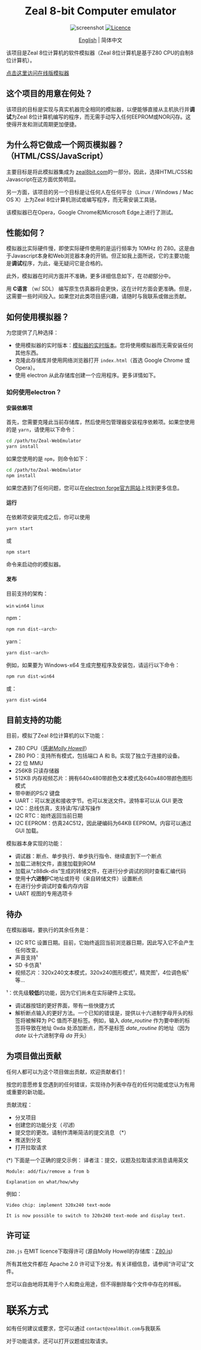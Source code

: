 <!--
    /**
    * SPDX-FileCopyrightText: 2022 Zeal 8-bit Computer <contact@zeal8bit.com>
    *
    * SPDX-License-Identifier: Apache-2.0
    */
    Version: 0.0.1,
    Author: Zeal 8-bit Computer
    Translator: JasonMo
    Last modified: 2023/07/21 8:16,
    Last commit: "Project: Reconstitution, delete useless files",
-->

<h1 align="center">Zeal 8-bit Computer emulator</h1>
<p align=center>
    <img src="../imgs/screenshot.png" alt="screenshot" />
    <a href="https://opensource.org/licenses/Apache-2.0">
        <img src="https://img.shields.io/badge/License-Apache_2.0-blue.svg" alt="Licence" />
    </a>
</p>

<p align="center">
    <a href="../README.md">English</a> | 简体中文
</p>

该项目是Zeal 8位计算机的软件模拟器（Zeal 8位计算机是基于Z80 CPU的自制8位计算机）。

[点击这里访问在线版模拟器](https://zeal8bit.github.io/Zeal-WebEmulator/)

## 这个项目的用意在何处？

该项目的目标是实现与真实机器完全相同的模拟器，以便能够直接从主机执行并**调试**为Zeal 8位计算机编写的程序，而无需手动写入任何EEPROM或NOR闪存。这使得开发和测试周期更加便捷。

## 为什么将它做成一个网页模拟器？（HTML/CSS/JavaScript）

主要目标是将此模拟器集成为 [zeal8bit.com](https://zeal8bit.com)的一部分。因此，选择HTML/CSS和Javascript在这方面优势明显。

另一方面，该项目的另一个目标是让任何人在任何平台（Linux / Windows / Mac OS X）上为Zeal 8位计算机测试或编写程序，而无需安装工具链。

该模拟器已在Opera，Google Chrome和Microsoft Edge上进行了测试。

## 性能如何？

模拟器比实际硬件慢，即使实际硬件使用的是运行频率为 10MHz 的 Z80。这是由于Javascript本身和Web浏览器本身的开销。但正如我上面所说，它的主要功能是**调试**程序，为此，毫无疑问它是合格的。

此外，模拟器在时间方面并不准确，更多详细信息如下，在*功能*部分中。

用 **C语言** （w/ SDL） 编写原生仿真器将会更快，这在计时方面会更准确。但是，这需要一些时间投入。如果您对此类项目感兴趣，请随时与我联系或做出贡献。

## 如何使用模拟器？

为您提供了几种选择：

* 使用模拟器的实时版本：[模拟器的实时版本](https://zeal8bit.github.io/Zeal-WebEmulator/)。您将使用模拟器而无需安装任何其他东西。
* 克隆此存储库并使用网络浏览器打开 `index.html`（首选 Google Chrome 或 Opera）。
* 使用 electron 从此存储库创建一个应用程序。更多详情如下。

### 如何使用electron？

#### 安装依赖项

首先，您需要克隆此当前存储库，然后使用包管理器安装程序依赖项。如果您使用的是 `yarn`，请使用以下命令：

```bash
cd /path/to/Zeal-WebEmulator
yarn install
```

如果您使用的是 `npm`，则命令如下：

```bash
cd /path/to/Zeal-WebEmulator
npm install
```

如果您遇到了任何问题，您可以在[electron forge官方网站](https://www.electronforge.io/import-existing-project)上找到更多信息。

#### 运行

在依赖项安装完成之后，你可以使用

```bash
yarn start
```

或

```bash
npm start
```

命令来启动你的模拟器。

#### 发布

目前支持的架构：

`win` `win64` `linux`

npm：

```bash
npm run dist-<arch>
```

yarn：

```bash
yarn dist-<arch>
```

例如，如果要为 Windows-x64 生成完整程序及安装包，请运行以下命令：

```bash
npm run dist-win64
```

或：

```bash
yarn dist-win64
```

## 目前支持的功能

目前，模拟了Zeal 8位计算机的以下功能：

* Z80 CPU（[感谢*Molly Howell*](https://github.com/DrGoldfire/Z80.js)）
* Z80 PIO：支持所有模式，包括端口 A 和 B。实现了独立于连接的设备。
* 22 位 MMU
* 256KB 只读存储器
* 512KB 内存视频芯片：拥有640x480带颜色文本模式及640x480带颜色图形模式
* 带中断的PS/2 键盘
* UART：可以发送和接收字节。也可以发送文件。波特率可以从 GUI 更改
* I2C：总线仿真，支持读/写/读写操作
* I2C RTC：始终返回当前日期
* I2C EEPROM：仿真24C512，因此硬编码为64KB EEPROM。内容可以通过 GUI 加载。

模拟器本身实现的功能：

* 调试器：断点、单步执行、单步执行指令、继续直到下一个断点
* 加载二进制文件，直接加载到ROM
* 加载从“z88dk-dis”生成的转储文件，在进行分步调试的同时查看汇编代码
* 使用**十六进制**PC地址或符号（来自转储文件）设置断点
* 在进行分步调试时查看内存内容
* UART 视图的专用选项卡

## 待办

在模拟器端，要执行的其余任务是：

* I2C RTC 设置日期。目前，它始终返回当前浏览器日期，因此写入它不会产生任何改变。
* 声音支持¹
* SD 卡仿真¹
* 视频芯片：320x240文本模式，320x240图形模式¹，精灵图¹，4位调色板¹等...

¹：优先级**较低**的功能，因为它们尚未在实际硬件上实现。

* 调试器按钮的更好界面，带有一些快捷方式
* 解析断点输入的更好方法。一个已知的错误是，提供以十六进制字母开头的标签将被解释为 PC 值而不是标签。例如，输入 *date_routine* 作为要中断的标签将导致在地址 0xda 处添加断点，而不是标签 *date_routine* 的地址（因为 *date* 以十六进制字母 *da* 开头）

## 为项目做出贡献

任何人都可以为这个项目做出贡献，欢迎贡献者们！

按您的意愿修复您遇到的任何错误，实现待办列表中存在的任何功能或您认为有用或重要的新功能。

贡献流程：

* 分叉项目
* 创建您的功能分支（*可选*）
* 提交您的更改。请制作清晰简洁的提交消息 （*）
* 推送到分支
* 打开拉取请求

(*) 下面是一个正确的提交示例：
    译者注：提交，议题及拉取请求消息请用英文

```example
Module: add/fix/remove a from b

Explanation on what/how/why
```

例如：

```example
Video chip: implement 320x240 text-mode

It is now possible to switch to 320x240 text-mode and display text.
```

## 许可证

`Z80.js` 在MIT licence下取得许可 (源自Molly Howell的存储库：[Z80.js](https://github.com/DrGoldfire/Z80.js))

所有其他文件都在 Apache 2.0 许可证下分发。有关详细信息，请参阅“许可证”文件。

您可以自由地将其用于个人和商业用途，但不得删除每个文件中存在的样板。

# 联系方式

如有任何建议或要求，您可以通过 `contact@zeal8bit.com`与我联系

对于功能请求，还可以打开议题或拉取请求。
